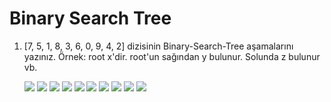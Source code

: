 # Binary Search Tree

1. [7, 5, 1, 8, 3, 6, 0, 9, 4, 2] dizisinin Binary-Search-Tree aşamalarını yazınız. Örnek: root x'dir. root'un sağından y bulunur. Solunda z bulunur vb.

    ![](https://i.imgur.com/czlfxdl.png)
    ![](https://i.imgur.com/I6h3ftK.png)
    ![](https://i.imgur.com/7e7twK2.png)
    ![](https://i.imgur.com/2nI7A8v.png)
    ![](https://i.imgur.com/R4imaQb.png)
    ![](https://i.imgur.com/35c138L.png)
    ![](https://i.imgur.com/dHeFqll.png)
    ![](https://i.imgur.com/ENEiEpd.png)
    ![](https://i.imgur.com/24FWj05.png)
    ![](https://i.imgur.com/vWUink0.png)